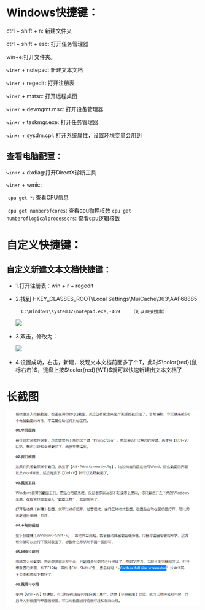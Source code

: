# Windows快捷键：

ctrl + shift + n: 新建文件夹

ctrl + shift + esc: 打开任务管理器

win+e:打开文件夹。

`win+r` + notepad: 新建文本文档

`win+r` + regedit: 打开注册表

`win+r` + mstsc: 打开远程桌面

`win+r` + devmgmt.msc: 打开设备管理器

`win+r` + taskmgr.exe: 打开任务管理器

`win+r` + sysdm.cpl: 打开系统属性，设置环境变量会用到

## 查看电脑配置：

`win+r` + dxdiag:打开DirectX诊断工具

`win+r` + wmic: 

​	`cpu get *`: 查看CPU信息	

​	`cpu get numberofcores`: 查看cpu物理核数
​			`cpu get numberoflogicalprocessors`: 查看cpu逻辑核数



# 自定义快捷键：

## 自定义新建文本文档快捷键：
* 1.打开注册表：win + r + regedit	
* 2.找到 HKEY_CLASSES_ROOT\Local Settings\MuiCache\363\AAF68885
	
		C:\Windows\system32\notepad.exe,-469    （可以直接搜索）

   ![](image/notepad%E6%B3%A8%E5%86%8C%E5%8F%98.png)

* 3.双击，修改为：

   ![](image/%E4%BF%AE%E6%94%B9notepad%E5%BF%AB%E6%8D%B7%E9%94%AE.png)

* 4.设置成功，右击，新建，发现文本文档前面多了个T，此时$\color{red}{鼠标右击}$，键盘上按$\color{red}{WT}$就可以快速新建出文本文档了



# 长截图

![image-20221227111815146](image/image-20221227111815146.png)